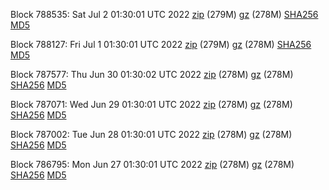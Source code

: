Block 788535: Sat Jul  2 01:30:01 UTC 2022 [zip](https://files.01coin.io/mainnet/2022-07-02/bootstrap.dat.zip) (279M) [gz](https://files.01coin.io/mainnet/2022-07-02/bootstrap.dat.tar.gz) (278M) [SHA256](https://files.01coin.io/mainnet/2022-07-02/sha256.txt) [MD5](https://files.01coin.io/mainnet/2022-07-02/md5.txt)

Block 788127: Fri Jul  1 01:30:01 UTC 2022 [zip](https://files.01coin.io/mainnet/2022-07-01/bootstrap.dat.zip) (279M) [gz](https://files.01coin.io/mainnet/2022-07-01/bootstrap.dat.tar.gz) (278M) [SHA256](https://files.01coin.io/mainnet/2022-07-01/sha256.txt) [MD5](https://files.01coin.io/mainnet/2022-07-01/md5.txt)

Block 787577: Thu Jun 30 01:30:02 UTC 2022 [zip](https://files.01coin.io/mainnet/2022-06-30/bootstrap.dat.zip) (278M) [gz](https://files.01coin.io/mainnet/2022-06-30/bootstrap.dat.tar.gz) (278M) [SHA256](https://files.01coin.io/mainnet/2022-06-30/sha256.txt) [MD5](https://files.01coin.io/mainnet/2022-06-30/md5.txt)

Block 787071: Wed Jun 29 01:30:01 UTC 2022 [zip](https://files.01coin.io/mainnet/2022-06-29/bootstrap.dat.zip) (278M) [gz](https://files.01coin.io/mainnet/2022-06-29/bootstrap.dat.tar.gz) (278M) [SHA256](https://files.01coin.io/mainnet/2022-06-29/sha256.txt) [MD5](https://files.01coin.io/mainnet/2022-06-29/md5.txt)

Block 787002: Tue Jun 28 01:30:01 UTC 2022 [zip](https://files.01coin.io/mainnet/2022-06-28/bootstrap.dat.zip) (278M) [gz](https://files.01coin.io/mainnet/2022-06-28/bootstrap.dat.tar.gz) (278M) [SHA256](https://files.01coin.io/mainnet/2022-06-28/sha256.txt) [MD5](https://files.01coin.io/mainnet/2022-06-28/md5.txt)

Block 786795: Mon Jun 27 01:30:01 UTC 2022 [zip](https://files.01coin.io/mainnet/2022-06-27/bootstrap.dat.zip) (278M) [gz](https://files.01coin.io/mainnet/2022-06-27/bootstrap.dat.tar.gz) (278M) [SHA256](https://files.01coin.io/mainnet/2022-06-27/sha256.txt) [MD5](https://files.01coin.io/mainnet/2022-06-27/md5.txt)
